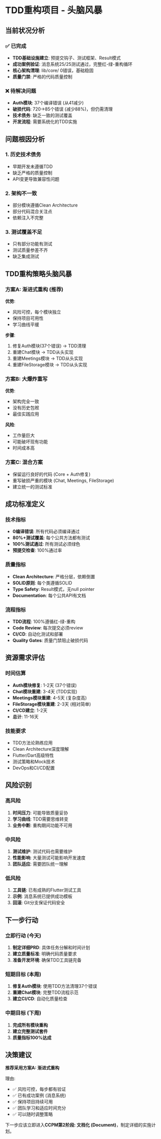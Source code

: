 # TDD重构项目 - 头脑风暴

## 当前状况分析

### ✅ 已完成
- **TDD基础设施建立**: 预提交钩子、测试框架、Result模式
- **成功案例验证**: 消息系统25/25测试通过，完整红-绿-重构循环
- **核心架构清理**: lib/core/ 0错误，基础稳固
- **质量门禁**: 严格的代码质量控制

### ❌ 待解决问题
- **Auth模块**: 37个编译错误 (从41减少)
- **破损代码**: 720→85个错误 (减少88%)，但仍需清理
- **技术债务**: 缺乏一致的测试覆盖
- **开发流程**: 需要系统化的TDD实施

## 问题根因分析

### 1. 历史技术债务
- 早期开发未遵循TDD
- 缺乏严格的质量控制
- API变更导致兼容性问题

### 2. 架构不一致
- 部分模块遵循Clean Architecture
- 部分代码混合关注点
- 依赖注入不完整

### 3. 测试覆盖不足
- 只有部分功能有测试
- 测试质量参差不齐
- 缺乏集成测试

## TDD重构策略头脑风暴

### 方案A: 渐进式重构 (推荐)
**优势**: 
- 风险可控，每个模块独立
- 保持项目可用性
- 学习曲线平缓

**步骤**:
1. 修复Auth模块(37个错误) → TDD清理
2. 重建Chat模块 → TDD从头实现  
3. 重建Meetings模块 → TDD从头实现
4. 重建FileStorage模块 → TDD从头实现

### 方案B: 大爆炸重写
**优势**: 
- 架构完全一致
- 没有历史包袱
- 最佳实践应用

**风险**: 
- 工作量巨大
- 可能破坏现有功能
- 时间成本高

### 方案C: 混合方案
- 保留运行良好的代码 (Core + Auth修复)
- 重写破损严重的模块 (Chat, Meetings, FileStorage)
- 建立统一的测试标准

## 成功标准定义

### 技术指标
- **0编译错误**: 所有代码必须编译通过
- **80%+测试覆盖**: 每个公共方法都有测试
- **100%测试通过**: 所有测试必须绿色
- **预提交检查**: 100%通过率

### 质量指标
- **Clean Architecture**: 严格分层，依赖倒置
- **SOLID原则**: 每个类遵循SOLID
- **Type Safety**: Result模式，无null pointer
- **Documentation**: 每个公共API有文档

### 流程指标
- **TDD流程**: 100%遵循红-绿-重构
- **Code Review**: 每次提交必须review
- **CI/CD**: 自动化测试和部署
- **Quality Gates**: 质量门禁阻止破损代码

## 资源需求评估

### 时间估算
- **Auth模块修复**: 1-2天 (37个错误)
- **Chat模块重建**: 3-4天 (TDD实现)
- **Meetings模块重建**: 4-5天 (复杂度高)
- **FileStorage模块重建**: 2-3天 (相对简单)
- **CI/CD建立**: 1-2天
- **总计**: 11-16天

### 技能要求
- TDD方法论熟练应用
- Clean Architecture深度理解
- Flutter/Dart高级特性
- 测试策略和Mock技术
- DevOps和CI/CD配置

## 风险识别

### 高风险
1. **时间压力**: 可能导致质量妥协
2. **学习曲线**: TDD需要思维转变  
3. **业务中断**: 重构期间功能不可用

### 中风险
1. **测试维护**: 测试代码也需要维护
2. **性能影响**: 大量测试可能影响开发速度
3. **团队适应**: 需要团队统一理解

### 低风险
1. **工具链**: 已有成熟的Flutter测试工具
2. **示例**: 消息系统已提供成功模板
3. **回滚**: Git分支保证代码安全

## 下一步行动

### 立即行动 (今天)
1. **制定详细PRD**: 具体任务分解和时间计划
2. **建立质量标准**: 明确代码质量要求
3. **准备开发环境**: 确保TDD工具链完备

### 短期目标 (本周)
1. **修复Auth模块**: 使用TDD方法清理37个错误
2. **重建Chat模块**: 完整TDD流程示范
3. **建立CI/CD**: 自动化质量检查

### 中期目标 (下周)
1. **完成所有模块重构**
2. **建立完整测试套件**  
3. **质量指标100%达成**

## 决策建议

**推荐采用方案A: 渐进式重构**

理由:
- ✅ 风险可控，每步都有验证
- ✅ 已有成功案例 (消息系统)
- ✅ 保持项目持续可用
- ✅ 团队学习和适应时间充分
- ✅ 可以随时调整策略

下一步应该立即进入**CCPM第2阶段: 文档化 (Document)**，制定详细的实施计划。